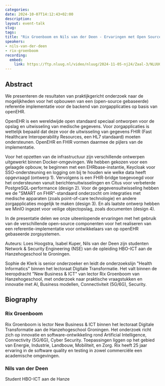 ```yaml
---
categories:
date: 2024-10-07T14:12:43+02:00
description:
layout: event-talk
slug:
tags:
title: "Rix Groenboom en Nils van der Deen - Ervaringen met Open Source implementaties voor openEHR"
speakers:
- nils-van-der-deen
- rix-groenboom
recording:
  embed:
    link: https://ftp.nluug.nl/video/nluug/2024-11-05-nj24/Zaal-3/NLUUG-NJ24-RixGroenboomNilsvdDeen-ErvaringenMetOpenSourceOpenEHR.mp4
---
```


## Abstract

We presenteren de resultaten van praktijkgericht onderzoek naar de mogelijkheden voor het opbouwen van een (open-source gebaseerde) referentie implementatie voor de backend van zorgapplicaties op basis van openEHR. 

OpenEHR is een wereldwijde open standaard speciaal ontworpen voor de opslag en uitwisseling van medische gegevens. Voor zorgapplicaties is wettelijk bepaald dat deze voor de uitwisseling van gegevens FHIR (Fast Healthcare Interoperability Resources, een HL7 standaard) moeten ondersteunen.  OpenEHR en FHIR vormen daarmee de pijlers van de implementatie. 

Voor het opzetten van de infrastructuur zijn verschillende ontwerpen uitgewerkt binnen Docker-omgevingen. We hebben gekozen voor een gelaagde opbouw, te beginnen met een EHRbase-instantie, Keycloak voor SSO-ondersteuning en logging om bij te houden wie welke data heeft opgevraagd (ontwerp 1). Vervolgens is een FHIR-bridge toegevoegd voor het ondersteunen vanuit berichtenuitwisselingen en Citus voor verbeterde PostgreSQL-performance (design 2). Voor de gegevensuitwisseling hebben we de "SMART on FHIR"-standaard onderzocht om integraties met medische apparaten (zoals point-of-care technologie) en andere zorgapplicaties mogelijk te maken (design 3). En als laatste ontwerp hebben we MinIO ingezet voor veilige objectopslag, zoals documenten (design 4).

In de presentatie delen we onze uiteenlopende ervaringen met het gebruik van de verschillende open-source componenten voor het realiseren van een referentie-implementatie voor ontwikkelaars van op openEHR gebaseerde zorgsystemen.

Auteurs:
Loes Hoogstra, Isabel Kuper, Nils van der Deen zijn studenten Network & Security Engineering (NSE) van de opleiding HBO-ICT aan de Hanzehogeschool te Groningen. 

Sophie de Klerk is senior onderzoeker en leidt de onderzoekslijn "Health Informatics" binnen het lectoraat Digitale Transformatie. Het valt binnen de leeropdracht "New Business & ICT" van lector Rix Groenboom van Hanzehogeschool, met onderzoek naar praktische vraagstukken en innovatie met AI, Business modellen, Connectiviteit (5G/6G), Security.

## Biography

### Rix Groenboom

Rix Groenboom is lector New Business & ICT binnen het lectoraat Digitale Transformatie aan de Hanzehogeschool Groningen. Het onderzoek richt zich op innovatie en software-ontwikkeling rond Artificial Intelligence, Connectivity (5G/6G), Cyber Security. Toepassingen liggen op het gebied van Energie, Industrie, Landbouw, Mobiliteit, en Zorg. Rix heeft 25 jaar ervaring in de software quality en testing in zowel commerciële een academische omgevingen.

### Nils van der Deen

Student HBO-ICT aan de Hanze
